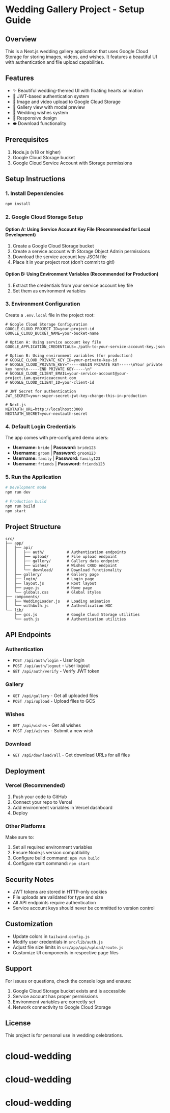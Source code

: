 # Wedding Gallery Project - Setup Guide

## Overview
This is a Next.js wedding gallery application that uses Google Cloud Storage for storing images, videos, and wishes. It features a beautiful UI with authentication and file upload capabilities.

## Features
- ✨ Beautiful wedding-themed UI with floating hearts animation
- 🔐 JWT-based authentication system
- 📸 Image and video upload to Google Cloud Storage
- 🎥 Gallery view with modal preview
- 💌 Wedding wishes system
- 📱 Responsive design
- ⬬ Download functionality

## Prerequisites
1. Node.js (v18 or higher)
2. Google Cloud Storage bucket
3. Google Cloud Service Account with Storage permissions

## Setup Instructions

### 1. Install Dependencies
```bash
npm install
```

### 2. Google Cloud Storage Setup

#### Option A: Using Service Account Key File (Recommended for Local Development)
1. Create a Google Cloud Storage bucket
2. Create a service account with Storage Object Admin permissions
3. Download the service account key JSON file
4. Place it in your project root (don't commit to git!)

#### Option B: Using Environment Variables (Recommended for Production)
1. Extract the credentials from your service account key file
2. Set them as environment variables

### 3. Environment Configuration
Create a `.env.local` file in the project root:

```env
# Google Cloud Storage Configuration
GOOGLE_CLOUD_PROJECT_ID=your-project-id
GOOGLE_CLOUD_BUCKET_NAME=your-bucket-name

# Option A: Using service account key file
GOOGLE_APPLICATION_CREDENTIALS=./path-to-your-service-account-key.json

# Option B: Using environment variables (for production)
# GOOGLE_CLOUD_PRIVATE_KEY_ID=your-private-key-id
# GOOGLE_CLOUD_PRIVATE_KEY="-----BEGIN PRIVATE KEY-----\nYour private key here\n-----END PRIVATE KEY-----\n"
# GOOGLE_CLOUD_CLIENT_EMAIL=your-service-account@your-project.iam.gserviceaccount.com
# GOOGLE_CLOUD_CLIENT_ID=your-client-id

# JWT Secret for authentication
JWT_SECRET=your-super-secret-jwt-key-change-this-in-production

# Next.js
NEXTAUTH_URL=http://localhost:3000
NEXTAUTH_SECRET=your-nextauth-secret
```

### 4. Default Login Credentials
The app comes with pre-configured demo users:

- **Username:** `bride` | **Password:** `bride123`
- **Username:** `groom` | **Password:** `groom123`
- **Username:** `family` | **Password:** `family123`
- **Username:** `friends` | **Password:** `friends123`

### 5. Run the Application
```bash
# Development mode
npm run dev

# Production build
npm run build
npm start
```

## Project Structure
```
src/
├── app/
│   ├── api/
│   │   ├── auth/          # Authentication endpoints
│   │   ├── upload/        # File upload endpoint
│   │   ├── gallery/       # Gallery data endpoint
│   │   ├── wishes/        # Wishes CRUD endpoint
│   │   └── download/      # Download functionality
│   ├── gallery/           # Gallery page
│   ├── login/             # Login page
│   ├── layout.js          # Root layout
│   ├── page.js            # Home page
│   └── globals.css        # Global styles
├── components/
│   ├── WeddingLoader.js   # Loading animation
│   └── withAuth.js        # Authentication HOC
└── lib/
    ├── gcs.js             # Google Cloud Storage utilities
    └── auth.js            # Authentication utilities
```

## API Endpoints

### Authentication
- `POST /api/auth/login` - User login
- `POST /api/auth/logout` - User logout
- `GET /api/auth/verify` - Verify JWT token

### Gallery
- `GET /api/gallery` - Get all uploaded files
- `POST /api/upload` - Upload files to GCS

### Wishes
- `GET /api/wishes` - Get all wishes
- `POST /api/wishes` - Submit a new wish

### Download
- `GET /api/download/all` - Get download URLs for all files

## Deployment

### Vercel (Recommended)
1. Push your code to GitHub
2. Connect your repo to Vercel
3. Add environment variables in Vercel dashboard
4. Deploy

### Other Platforms
Make sure to:
1. Set all required environment variables
2. Ensure Node.js version compatibility
3. Configure build command: `npm run build`
4. Configure start command: `npm start`

## Security Notes
- JWT tokens are stored in HTTP-only cookies
- File uploads are validated for type and size
- All API endpoints require authentication
- Service account keys should never be committed to version control

## Customization
- Update colors in `tailwind.config.js`
- Modify user credentials in `src/lib/auth.js`
- Adjust file size limits in `src/app/api/upload/route.js`
- Customize UI components in respective page files

## Support
For issues or questions, check the console logs and ensure:
1. Google Cloud Storage bucket exists and is accessible
2. Service account has proper permissions
3. Environment variables are correctly set
4. Network connectivity to Google Cloud Storage

## License
This project is for personal use in wedding celebrations.
# cloud-wedding
# cloud-wedding
# cloud-wedding

